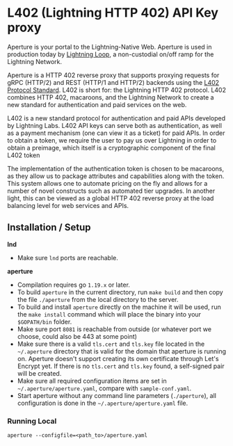 # L402 (Lightning HTTP 402) API Key proxy

Aperture is your portal to the Lightning-Native Web. Aperture is used in
production today by [Lightning Loop](https://lightning.engineering/loop), a
non-custodial on/off ramp for the Lightning Network.

Aperture is a HTTP 402 reverse proxy that supports proxying requests for gRPC
(HTTP/2) and REST (HTTP/1 and HTTP/2) backends using the [L402 Protocol
Standard](https://lsat.tech/). L402 is short for: the Lightning HTTP 402
protocol.  L402 combines HTTP 402, macaroons, and the Lightning Network to
create a new standard for authentication and paid services on the web.

L402 is a new standard protocol for authentication and paid APIs developed by
Lightning Labs. L402 API keys can serve both as authentication, as well as a
payment mechanism (one can view it as a ticket) for paid APIs. In order to
obtain a token, we require the user to pay us over Lightning in order to obtain
a preimage, which itself is a cryptographic component of the final L402 token

The implementation of the authentication token is chosen to be macaroons, as
they allow us to package attributes and capabilities along with the token. This
system allows one to automate pricing on the fly and allows for a number of
novel constructs such as automated tier upgrades. In another light, this can be
viewed as a global HTTP 402 reverse proxy at the load balancing level for web
services and APIs.

## Installation / Setup

**lnd**

* Make sure `lnd` ports are reachable.

**aperture**

* Compilation requires go `1.19.x` or later.
* To build `aperture` in the current directory, run `make build` and then copy the
  file `./aperture` from the local directory to the server.
* To build and install `aperture` directly on the machine it will be used, run the
  `make install` command which will place the binary into your `$GOPATH/bin`
  folder.
* Make sure port `8081` is reachable from outside (or whatever port we choose,
  could also be 443 at some point)
* Make sure there is a valid `tls.cert` and `tls.key` file located in the
  `~/.aperture` directory that is valid for the domain that aperture is running on.
  Aperture doesn't support creating its own certificate through Let's Encrypt yet.
  If there is no `tls.cert` and `tls.key` found, a self-signed pair will be
  created.
* Make sure all required configuration items are set in `~/.aperture/aperture.yaml`,
  compare with `sample-conf.yaml`.
* Start aperture without any command line parameters (`./aperture`), all configuration
  is done in the `~/.aperture/aperture.yaml` file.

### Running Local
`aperture --configfile=<path_to>/aperture.yaml`
